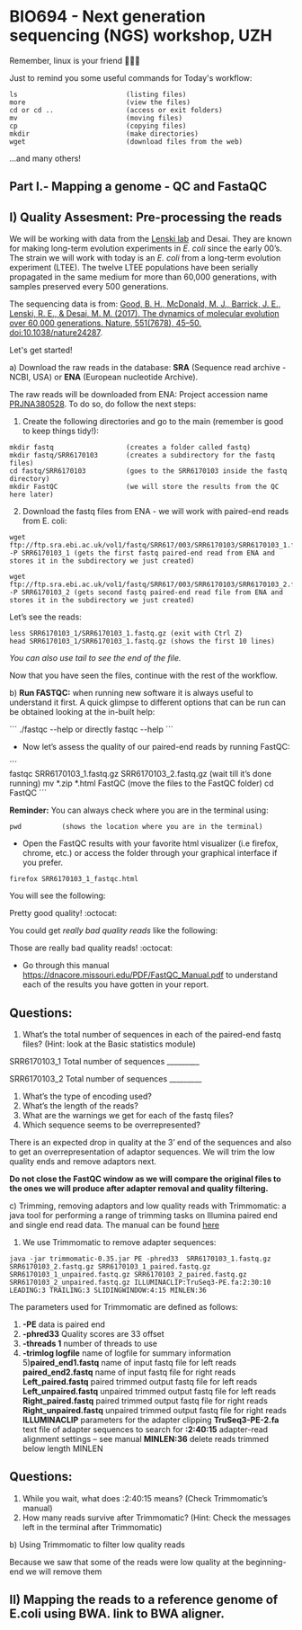 # BIO694 - Next generation sequencing (NGS) workshop, UZH

Remember, linux is your friend :penguin::penguin::penguin:

Just to remind you some useful commands for Today's workflow:

```
ls                           (listing files)
more                         (view the files)
cd or cd ..                  (access or exit folders)
mv                           (moving files)
cp                           (copying files)
mkdir                        (make directories)
wget                         (download files from the web)  
```
...and many others! 

## Part I.- Mapping a genome - QC and FastaQC 

## I) Quality Assesment: Pre-processing the reads

We will be working with data from the [Lenski lab](http://myxo.css.msu.edu/ecoli/genomicsdat.html) and Desai. They are known for making long-term evolution experiments in *E. coli* since the early 00’s. The strain we will work with today is an *E. coli* from a long-term evolution experiment (LTEE). The twelve LTEE populations have been serially propagated
in the same medium for more than 60,000 generations, with samples preserved every 500 generations.  

The sequencing data is from: [Good, B. H., McDonald, M. J., Barrick, J. E., Lenski, R. E., & Desai, M. M. (2017). The dynamics of molecular evolution over 60,000 generations. Nature, 551(7678), 45–50. doi:10.1038/nature24287](https://www.nature.com/articles/nature24287
).

Let's get started! 

a) Download the raw reads in the database: **SRA** (Sequence read archive - NCBI, USA) or **ENA** (European nucleotide Archive). 

The raw reads will be downloaded from ENA: Project accession name [PRJNA380528](https://www.ebi.ac.uk/ena/data/view/PRJNA380528). To do so, do follow the next steps:
 
1. Create the following directories and go to the main (remember is good to keep things tidy!):

``` 
mkdir fastq                  (creates a folder called fastq)
mkdir fastq/SRR6170103       (creates a subdirectory for the fastq files)
cd fastq/SRR6170103          (goes to the SRR6170103 inside the fastq directory)
mkdir FastQC                 (we will store the results from the QC here later)
``` 

2. Download the fastq files from ENA - we will work with paired-end reads from E. coli:

```
wget ftp://ftp.sra.ebi.ac.uk/vol1/fastq/SRR617/003/SRR6170103/SRR6170103_1.fastq.gz -P SRR6170103_1 (gets the first fastq paired-end read from ENA and stores it in the subdirectory we just created)

wget ftp://ftp.sra.ebi.ac.uk/vol1/fastq/SRR617/003/SRR6170103/SRR6170103_2.fastq.gz -P SRR6170103_2 (gets second fastq paired-end read file from ENA and stores it in the subdirectory we just created)
```
Let’s see the reads:

```
less SRR6170103_1/SRR6170103_1.fastq.gz (exit with Ctrl Z)
head SRR6170103_1/SRR6170103_1.fastq.gz (shows the first 10 lines)
``` 
*You can also use tail to see the end of the file.*


Now that you have seen the files, continue with the rest of the workflow.


b) **Run FASTQC:** when running new software it is always useful to understand it first. A quick glimpse to different options that can be run can be obtained looking at the in-built help:

´´´ 
./fastqc --help          or directly
fastqc --help
´´´
* Now let’s assess the quality of our paired-end reads by running FastQC:

´´´  
fastqc SRR6170103_1.fastq.gz SRR6170103_2.fastq.gz (wait till it’s done running)
mv *.zip *.html FastQC (move the files to the FastQC folder)
cd FastQC
´´´

**Reminder:** You can always check where you are in the terminal using:

```
pwd          (shows the location where you are in the terminal)
```


* Open the FastQC results with your favorite html visualizer (i.e firefox, chrome, etc.) or access the folder through your graphical interface if you prefer.

```
firefox SRR6170103_1_fastqc.html
```
You will see the following:
  



Pretty good quality! :octocat:


You could get *really bad quality reads* like the following:


  

Those are really bad quality reads! :octocat:


* Go through this manual https://dnacore.missouri.edu/PDF/FastQC_Manual.pdf to understand each of the results you have gotten in your report.

## Questions:


1. What’s the total number of sequences in each of the paired-end fastq files?  (Hint: look at the Basic statistics module)

SRR6170103_1 Total number of sequences  _________

SRR6170103_2 Total number of sequences  _________


1. What’s the type of encoding used?
2. What’s the length of the reads? 
3. What are the warnings we get for each of the fastq files? 
4. Which sequence seems to be overrepresented? 

There is an expected drop in quality at the 3’ end of the sequences and also to get an overrepresentation of adaptor sequences. We will trim the low quality ends and remove adaptors next.

**Do not close the FastQC window as we will compare the original files to the ones we will produce after adapter removal and quality filtering.**


c) Trimming, removing adaptors and low quality reads with Trimmomatic: a java tool for performing a range of trimming tasks on Illumina paired end and single end read data. The manual can be found [here](http://www.usadellab.org/cms/uploads/supplementary/Trimmomatic/TrimmomaticManual_V0.32.pdf)

1. We use Trimmomatic to remove adapter sequences:

```
java -jar trimmomatic-0.35.jar PE -phred33  SRR6170103_1.fastq.gz SRR6170103_2.fastq.gz SRR6170103_1_paired.fastq.gz SRR6170103_1_unpaired.fastq.gz SRR6170103_2_paired.fastq.gz SRR6170103_2_unpaired.fastq.gz ILLUMINACLIP:TruSeq3-PE.fa:2:30:10 LEADING:3 TRAILING:3 SLIDINGWINDOW:4:15 MINLEN:36
```

The parameters used for Trimmomatic are defined as follows:
1) **-PE**
data is paired end
2) **-phred33**
Quality scores are 33 offset
3) **-threads 1**
number of threads to use
4) **-trimlog logfile**
name of logfile for summary information
5)**paired_end1.fastq**
name of input fastq file for left reads
**paired_end2.fastq**
name of input fastq file for right reads
**Left_paired.fastq**
paired trimmed output fastq file for left reads
**Left_unpaired.fastq**
unpaired trimmed output fastq file for left reads
**Right_paired.fastq**
paired trimmed output fastq file for right reads
**Right_unpaired.fastq**
unpaired trimmed output fastq file for right reads
**ILLUMINACLIP**
parameters for the adapter clipping
**TruSeq3-PE-2.fa** 
text file of adapter sequences to search for
**:2:40:15**
adapter-read alignment settings – see manual
**MINLEN:36**
delete reads trimmed below length MINLEN

## Questions: 

1. While you wait, what does :2:40:15 means? (Check Trimmomatic’s manual)
2. How many reads survive after Trimmomatic? (Hint: Check the messages left in the terminal after Trimmomatic)

b) Using Trimmomatic to filter low quality reads

Because we saw that some of the reads were low quality at the beginning-end we will remove them

## II) Mapping the reads to a reference genome of E.coli using BWA. link to BWA aligner.


